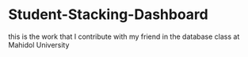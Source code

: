 # Student-Stacking-Dashboard
this is the work that I contribute with my friend in the database class at Mahidol University

